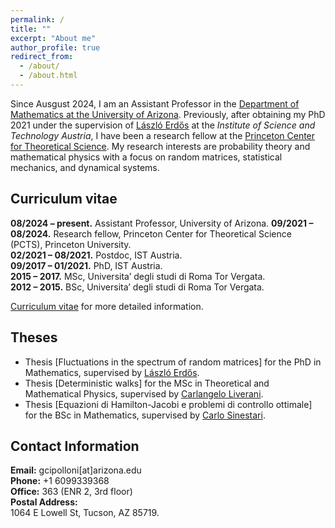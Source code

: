 ```yaml
---
permalink: /
title: ""
excerpt: "About me"
author_profile: true
redirect_from: 
  - /about/
  - /about.html
---
```


Since Ausgust 2024, I am an Assistant Professor in the [Department of Mathematics at the University of Arizona](https://www.math.arizona.edu/?check_logged_in=1). Previously, after obtaining my PhD 2021 under the supervision of [László Erdős](https://ist.ac.at/en/research/erdoes-group/) at the *Institute of Science and Technology Austria*, I have been a research fellow at the [Princeton Center for Theoretical Science](https://pcts.princeton.edu). My research interests are probability theory and mathematical physics with a focus on random matrices, statistical mechanics, and dynamical systems.



## **Curriculum vitae**

**08/2024 – present.** Assistant Professor, University of Arizona. 
**09/2021 – 08/2024.** Research fellow, Princeton Center for Theoretical Science (PCTS), Princeton University.  
**02/2021 – 08/2021.** Postdoc, IST Austria.  
**09/2017 – 01/2021.** PhD, IST Austria.  
**2015 – 2017.** MSc, Universita’ degli studi di Roma Tor Vergata.  
**2012 – 2015.** BSc, Universita’ degli studi di Roma Tor Vergata.

[Curriculum vitae](/files/CV_new.pdf) for more detailed information.

## **Theses**

- Thesis [Fluctuations in the spectrum of random matrices] for the PhD in Mathematics, supervised by [László Erdős](https://ist.ac.at/en/research/erdoes-group/).  
- Thesis [Deterministic walks] for the MSc in Theoretical and Mathematical Physics, supervised by [Carlangelo Liverani](https://www.mat.uniroma2.it/~liverani/).  
- Thesis [Equazioni di Hamilton-Jacobi e problemi di controllo ottimale] for the BSc in Mathematics, supervised by [Carlo Sinestari](https://www.mat.uniroma2.it/~sinestra/).  


## **Contact Information**

**Email:** gcipolloni[at]arizona.edu  
**Phone:** +1 6099339368   
**Office:** 363 (ENR 2, 3rd floor)  
**Postal Address:**    
1064 E Lowell St, Tucson, AZ 85719.  


